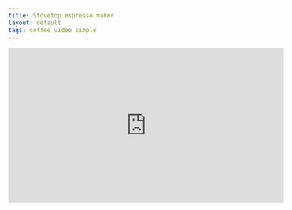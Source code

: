 ```yaml
---
title: Stovetop espresso maker
layout: default
tags: coffee video simple
---
```


<iframe width="560" height="315" src="https://www.youtube.com/embed/MDDtpeaT28g" title="YouTube video player" frameborder="0" allow="accelerometer; autoplay; clipboard-write; encrypted-media; gyroscope; picture-in-picture" allowfullscreen></iframe>
